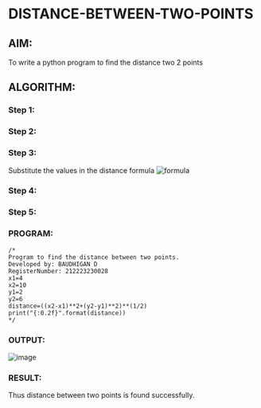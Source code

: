 # DISTANCE-BETWEEN-TWO-POINTS

## AIM:
To write a python program to find the distance two 2 points
## ALGORITHM:
### Step 1: 
### Step 2: 
### Step 3: 
Substitute the values in the distance formula  ![formula](/formula.JPG)
### Step 4: 
### Step 5: 
### PROGRAM:
```
/*
Program to find the distance between two points.
Developed by: BAUDHIGAN D
RegisterNumber: 212223230028
x1=4
x2=10
y1=2
y2=6
distance=((x2-x1)**2+(y2-y1)**2)**(1/2)
print("{:0.2f}".format(distance))
*/
```

### OUTPUT:
![image](https://github.com/baudhigan/DISTANCE-BETWEEN-TWO-POINTS/assets/151921158/9d1ae713-9570-4987-a287-fd30aefdeb19)


### RESULT:
Thus distance between two points is found successfully.

